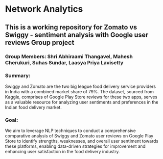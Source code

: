 # Network Analytics

## This is a working repository for Zomato vs Swiggy - sentiment analysis with Google user reviews Group project

### Group Members: Shri Abhiraami Thangavel, Mahesh Cherukuri, Suhas Sundar, Laasya Priya Lavisetty

### Summary:
Swiggy and Zomato are the two big league food delivery service providers in India with a combined market share of 79%. The dataset, sourced from Kaggle, comprises of Google Play Store reviews for these two apps, serves as a valuable resource for analyzing user sentiments and preferences in the Indian food delivery market.

### Goal:
We aim to leverage NLP techniques to conduct a comprehensive comparative analysis of Swiggy and Zomato user reviews on Google Play Store to identify strengths, weaknesses, and overall user sentiment towards these platforms, enabling data-driven strategies for improvement and enhancing user satisfaction in the food delivery industry.

